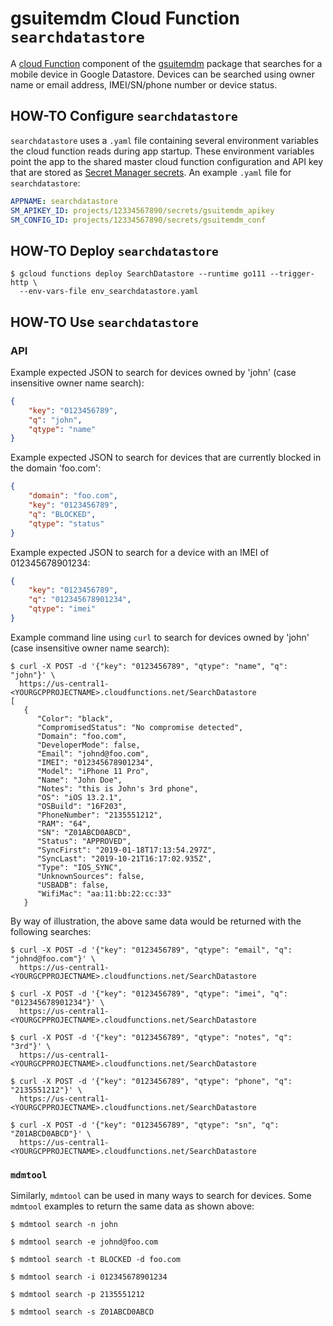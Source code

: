 # gsuitemdm Cloud Function `searchdatastore` #

A [cloud Function](https://cloud.google.com/functions/) component of the [gsuitemdm](https://github.com/rickt/gsuitemdm) package that searches for a mobile device in Google Datastore. Devices can be searched using owner name or email address, IMEI/SN/phone number or device status. 

## HOW-TO Configure `searchdatastore` ##
`searchdatastore` uses a `.yaml` file containing several environment variables the cloud function reads during app startup. These environment variables point the app to the shared master cloud function configuration and API key that are stored as [Secret Manager secrets](https://cloud.google.com/secret-manager/docs/managing-secrets). An example `.yaml` file for `searchdatastore`:

```yaml
APPNAME: searchdatastore
SM_APIKEY_ID: projects/12334567890/secrets/gsuitemdm_apikey
SM_CONFIG_ID: projects/12334567890/secrets/gsuitemdm_conf
```

## HOW-TO Deploy `searchdatastore` ##
```
$ gcloud functions deploy SearchDatastore --runtime go111 --trigger-http \
  --env-vars-file env_searchdatastore.yaml
```

## HOW-TO Use `searchdatastore` ##

### API ###
Example expected JSON to search for devices owned by 'john' (case insensitive owner name search):

```json
{
	"key": "0123456789",
	"q": "john",
	"qtype": "name"
}
```

Example expected JSON to search for devices that are currently blocked in the domain 'foo.com':
```json
{
	"domain": "foo.com",
	"key": "0123456789",
	"q": "BLOCKED",
	"qtype": "status"
}
```

Example expected JSON to search for a device with an IMEI of 012345678901234:
```json
{
	"key": "0123456789",
	"q": "012345678901234",
	"qtype": "imei"
}
```

Example command line using `curl` to search for devices owned by 'john' (case insensitive owner name search):

```
$ curl -X POST -d '{"key": "0123456789", "qtype": "name", "q": "john"}' \
  https://us-central1-<YOURGCPPROJECTNAME>.cloudfunctions.net/SearchDatastore
[
   {
      "Color": "black",
      "CompromisedStatus": "No compromise detected",
      "Domain": "foo.com",
      "DeveloperMode": false,
      "Email": "johnd@foo.com",
      "IMEI": "012345678901234",
      "Model": "iPhone 11 Pro",
      "Name": "John Doe",
      "Notes": "this is John's 3rd phone",
      "OS": "iOS 13.2.1",
      "OSBuild": "16F203",
      "PhoneNumber": "2135551212",
      "RAM": "64",
      "SN": "Z01ABCD0ABCD",
      "Status": "APPROVED",
      "SyncFirst": "2019-01-18T17:13:54.297Z",
      "SyncLast": "2019-10-21T16:17:02.935Z",
      "Type": "IOS_SYNC",
      "UnknownSources": false,
      "USBADB": false,
      "WifiMac": "aa:11:bb:22:cc:33"
   }
```

By way of illustration, the above same data would be returned with the following searches:

```
$ curl -X POST -d '{"key": "0123456789", "qtype": "email", "q": "johnd@foo.com"}' \
  https://us-central1-<YOURGCPPROJECTNAME>.cloudfunctions.net/SearchDatastore

$ curl -X POST -d '{"key": "0123456789", "qtype": "imei", "q": "012345678901234"}' \
  https://us-central1-<YOURGCPPROJECTNAME>.cloudfunctions.net/SearchDatastore

$ curl -X POST -d '{"key": "0123456789", "qtype": "notes", "q": "3rd"}' \
  https://us-central1-<YOURGCPPROJECTNAME>.cloudfunctions.net/SearchDatastore

$ curl -X POST -d '{"key": "0123456789", "qtype": "phone", "q": "2135551212"}' \
  https://us-central1-<YOURGCPPROJECTNAME>.cloudfunctions.net/SearchDatastore

$ curl -X POST -d '{"key": "0123456789", "qtype": "sn", "q": "Z01ABCD0ABCD"}' \
  https://us-central1-<YOURGCPPROJECTNAME>.cloudfunctions.net/SearchDatastore
```

### `mdmtool` ###
Similarly, `mdmtool` can be used in many ways to search for devices. Some `mdmtool` examples to return the same data as shown above:

```
$ mdmtool search -n john

$ mdmtool search -e johnd@foo.com

$ mdmtool search -t BLOCKED -d foo.com

$ mdmtool search -i 012345678901234

$ mdmtool search -p 2135551212

$ mdmtool search -s Z01ABCD0ABCD
```

